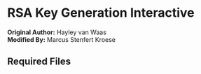 # RSA Key Generation Interactive

**Original Author:** Hayley van Waas  
**Modified By:** Marcus Stenfert Kroese


## Required Files

